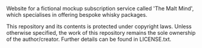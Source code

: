 <h1></h1>

Website for a fictional mockup subscription service called 'The Malt Mind', which specialises in offering bespoke whisky packages.

This repository and its contents is protected under copyright laws. Unless otherwise specified, the work of this repository remains the sole ownership of the author/creator. Further details can be found in LICENSE.txt.
